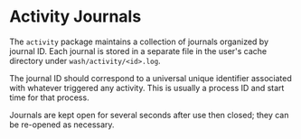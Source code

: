 # Activity Journals

The `activity` package maintains a collection of journals organized by journal ID. Each journal is stored in a separate file in the user's cache directory under `wash/activity/<id>.log`.

The journal ID should correspond to a universal unique identifier associated with whatever triggered any activity. This is usually a process ID and start time for that process.

Journals are kept open for several seconds after use then closed; they can be re-opened as necessary.
